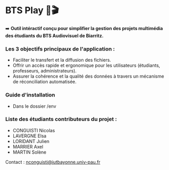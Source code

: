 # BTS Play 🎥🎬

➡️ **Outil intéractif conçu pour simplifier la gestion des projets multimédia des étudiants du BTS Audiovisuel de Biarritz.**

### Les 3 objectifs principaux de l'application :
- Faciliter le transfert et la diffusion des fichiers.  
- Offrir un accès rapide et ergonomique pour les utilisateurs (étudiants, professeurs, administrateurs).  
- Assurer la cohérence et la qualité des données à travers un mécanisme de réconciliation automatisée.

### Guide d'installation
- Dans le dossier /env

### Liste des étudiants contributeurs du projet :
- CONGUISTI Nicolas
- LAVERGNE Elsa
- LORIDANT Julien
- MARRIER Axel
- MARTIN Solène

Contact : nconguisti@iutbayonne.univ-pau.fr
